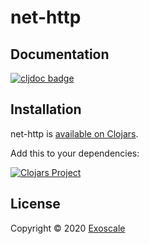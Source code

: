 # net-http


## Documentation

[![cljdoc badge](https://cljdoc.xyz/badge/exoscale/net-http)](https://cljdoc.xyz/d/exoscale/net-http/CURRENT)

## Installation

net-http is [available on Clojars](https://clojars.org/exoscale/net-http).

Add this to your dependencies:

[![Clojars Project](https://img.shields.io/clojars/v/exoscale/net-http.svg)](https://clojars.org/exoscale/net-http)

## License

Copyright © 2020 [Exoscale](https://exoscale.com)
